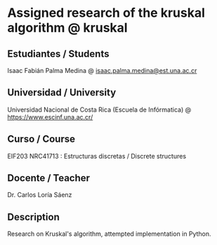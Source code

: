 # Assigned research of the kruskal algorithm @ kruskal

## Estudiantes / Students

Isaac Fabián Palma Medina @ isaac.palma.medina@est.una.ac.cr

## Universidad / University

Universidad Nacional de Costa Rica (Escuela de Infórmatica) @ https://www.escinf.una.ac.cr/

## Curso / Course

EIF203 NRC41713 : Estructuras discretas / Discrete structures

## Docente / Teacher

Dr. Carlos Loría Sáenz

## Description

Research on Kruskal's algorithm, attempted implementation in Python.
